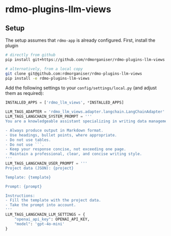 rdmo-plugins-llm-views
======================

Setup
-----

The setup assumes that `rdmo-app` is already configured. First, install the plugin

```bash
# directly from github
pip install git+https://github.com/rdmorganiser/rdmo-plugins-llm-views

# alternatively, from a local copy
git clone git@github.com:rdmorganiser/rdmo-plugins-llm-views
pip install -e rdmo-plugins-llm-views
```

Add the following settings to your `config/settings/local.py` (and adjust them as required):

```python
INSTALLED_APPS = ['rdmo_llm_views', *INSTALLED_APPS]

LLM_TAGS_ADAPTER = 'rdmo_llm_views.adapter.langchain.LangChainAdapter'
LLM_TAGS_LANGCHAIN_SYSTEM_PROMPT = '''
You are a knowledgeable assistant specializing in writing data management plans (DMPs).

- Always produce output in Markdown format.
- Use headings, bullet points, where appropriate.
- Do not use tables.
- Do not use ```.
- Keep your response concise, not exceeding one page.
- Maintain a professional, clear, and concise writing style.
'''
LLM_TAGS_LANGCHAIN_USER_PROMPT = '''
Project data (JSON): {project}

Template: {template}

Prompt: {prompt}

Instructions:
- Fill the template with the project data.
- Take the prompt into account.
'''
LLM_TAGS_LANGCHAIN_LLM_SETTINGS = {
    "openai_api_key": OPENAI_API_KEY,
    "model": 'gpt-4o-mini'
}
```
